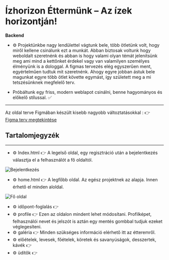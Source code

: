 # Ízhorizon Éttermünk – Az ízek horizontján!
**Backend**

- ⚙️ Projektünkbe nagy lendülettel vágtunk bele, több ötletünk volt, hogy miről kellene csinálunk ezt a munkát.
Abban biztosak voltunk hogy weboldalt szeretnénk és abban is hogy valami olyan témát jelenitsünk meg ami mind a kettőnket érdekel vagy van valamilyen személyes élményünk is a dologgal. A figmas tervezés elég egyszerűen ment, egyértelműen tudtuk mit szeretnénk. Ahogy egyre jobban ástuk bele magunkat egyre több ötlet követte egymást, így született meg a mi tetszésünknek megfelelő terv. 

- Próbáltunk egy friss, modern weblapot csinálni, benne hagyományos és előkelő stílussal. ✅

---
Az oldal terve Figmában készült kisebb nagyobb változtatásokkal :
👉 [Figma terv megtekintése](https://www.figma.com/design/ipdP2BYytD8pvShEUWwQOF/Projekt?node-id=0-1&p=f&t=Wqw4hQMBFSGBfEpm-0)

## Tartalomjegyzék

---

- ⚙️ Index.html 👉 A legelső oldal, egy regisztráció után a bejelentkezés választja el a felhasználót a fő oldaltól. 

![Bejelentkezés](https://i.postimg.cc/FsrcByT7/k-p-2025-04-15-113131522.png)


- ⚙️ home.html 👉 A legfőbb oldal. Az egész projektnek az alapja. Innen érhető el minden aloldal. 

![Fő oldal](https://i.postimg.cc/MGWw8GjZ/k-p-2025-04-15-112846544.png)

- ⚙️  időpont-foglalás 👉 
- ⚙️  profile 👉 Ezen az oldalon mindent lehet módosítani. Profilképet, felhasználói nevet és jelszót is aztán egy mentés gombbal tudjuk ezeket véglegesíteni.
- ⚙️  galéria 👉 Minden szükséges információ elérhető itt az étteremről. 
- ⚙️  előételek, levesek, főételek, köretek és savanyúságok, desszertek, kávék 👉 
- ⚙️  üdítők 👉

